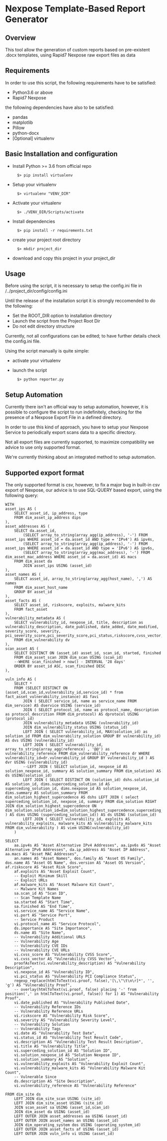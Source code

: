 # Nexpose Template-Based Report Generator

## Overview

This tool allow the generation of custom reports based on pre-existent .docx templates, using Rapid7 Nexpose raw export files as data 

## Requirements

In order to use this script, the following requirements have to be satisfied:

+ Python3.6 or above 
+ Rapid7 Nexpose

the following dependencies have also to be satisfied:
	
- pandas	
- matplotlib
- Pillow
- python-docx
- [Optional] virtualenv

## Basic Installation and configuration

+ Install Python >= 3.6 from official repo

		$> pip install virtualenv

+ Setup your virtualenv 

		$> virtualenv "VENV_DIR"

+ Activate your virtualenv

		$> ./VENV_DIR/Scripts/activate

+ Install dependencies

		$> pip install -r requirements.txt

+ create your project root directory

		$> mkdir project_dir

+ download and copy this project in your project_dir


## Usage

Before using the script, it is necessary to setup the config.ini file in /../project_dir/config/config.ini

Until the release of the installation script it is strongly reccomended to do the following:

* Set the ROOT_DIR option to installation directory
* Launch the script from the Project Root Dir
* Do not edit directory structure

Currently, not all configurations can be edited; to have further details check the config.ini file.

Using the script manually is quite simple:

+ activate your virtualenv
+ launch the script

		$> python reporter.py

## Setup Automation

Currently there isn't an official way to setup automation, however, it is possible to configure the script to run indefinitely, checking for the presence of a Nexpose Export File in a defined directory.

In order to use this kind of approach, you have to setup your Nexpose Service to periodically export scans data to a specific directory.

Not all export files are currently supported, to maximize compatibility we advice to use only supported format.

We're currently thinking about an integrated method to setup automation.

## Supported export format

The only supported format is csv, however, to fix a major bug in built-in csv export of Nexpose, our advice is to use SQL-QUERY based export, using the following query:

	WITH
	asset_ips AS (
		SELECT asset_id, ip_address, type
		FROM dim_asset_ip_address dips
	),
	asset_addresses AS (
		SELECT da.asset_id,
			(SELECT array_to_string(array_agg(ip_address), '-') FROM asset_ips WHERE asset_id = da.asset_id AND type = 'IPv4') AS ipv4s,
			(SELECT array_to_string(array_agg(ip_address), '-') FROM asset_ips WHERE asset_id = da.asset_id AND type = 'IPv6') AS ipv6s,
			(SELECT array_to_string(array_agg(mac_address), '-') FROM dim_asset_mac_address WHERE asset_id = da.asset_id) AS macs
		FROM dim_asset da
			JOIN asset_ips USING (asset_id)
	),
	asset_names AS (
		SELECT asset_id, array_to_string(array_agg(host_name), ',') AS names
		FROM dim_asset_host_name
		GROUP BY asset_id
	),
	asset_facts AS (
		SELECT asset_id, riskscore, exploits, malware_kits
		FROM fact_asset
	),
	vulnerability_metadata AS (
		SELECT vulnerability_id, nexpose_id, title, description as vulnerability_description, date_published, date_added, date_modified, severity_score, severity, pci_severity_score,pci_severity_score,pci_status,riskscore,cvss_vector,cvss_access_vector_id,cvss_access_complexity_id,cvss_authentication_id,cvss_confidentiality_impact_id,cvss_integrity_impact_id,cvss_availability_impact_id,cvss_score,pci_adjusted_cvss_score,cvss_exploit_score,cvss_impact_score,pci_special_notes,denial_of_service,exploits,malware_kits
		FROM dim_vulnerability dv
	),
	scan_asset AS (
		SELECT DISTINCT ON (asset_id) asset_id, scan_id, started, finished
		FROM dim_asset_scan JOIN dim_scan USING (scan_id) 
		--WHERE scan_finished > now() - INTERVAL '28 days'
		ORDER BY asset_id ASC, scan_finished DESC
	),
	
	vuln_info AS (
		SELECT *  
		FROM (SELECT DISTINCT ON (asset_id,scan_id,vulnerability_id,service_id) * from fact_asset_vulnerability_instance) AS favi
			JOIN ( SELECT service_id, name as service_name FROM dim_service) AS dservice USING (service_id)
			JOIN ( SELECT protocol_id, name as protocol_name, description as protocol_descrition FROM dim_protocol) AS dprotocol USING (protocol_id)
			JOIN vulnerability_metadata USING (vulnerability_id)
			JOIN dim_vulnerability_status USING (status_id)
			LEFT JOIN ( SELECT vulnerability_id, MAX(solution_id) as solution_id FROM dim_vulnerability_solution GROUP BY vulnerability_id) AS dvs USING (vulnerability_id) 
			LEFT JOIN ( SELECT vulnerability_id, array_to_string(array_agg(reference) , '@@') as vulnerability_reference FROM dim_vulnerability_reference dr WHERE vulnerability_id=dr.vulnerability_id GROUP BY vulnerability_id ) AS dvr USING (vulnerability_id)
			--LEFT JOIN ( SELECT solution_id, nexpose_id AS solution_nexpose_id, summary AS solution_summary FROM dim_solution) AS ds USING(solution_id)
			LEFT JOIN ( SELECT DISTINCT ON (solution_id) dshs.solution_id AS solution_id, dims.superceding_solution_id AS superceding_solution_id, dims.nexpose_id AS solution_nexpose_id, dims.summary AS solution_summary FROM dim_solution_highest_supercedence AS dshs LEFT JOIN ( select superceding_solution_id, nexpose_id, summary FROM dim_solution RIGHT JOIN dim_solution_highest_supercedence ON dim_solution.solution_id=dim_solution_highest_supercedence.superceding_solution_id ) AS dims USING (superceding_solution_id)) AS ds USING (solution_id)
			LEFT JOIN ( SELECT vulnerability_id, exploits AS vulnerability_exploits, malware_kits AS vulnerability_malware_kits FROM dim_vulnerability ) AS viem USING(vulnerability_id)
		)
		
	SELECT 
		aa.ipv4s AS "Asset Alternative IPv4 Addresses", aa.ipv6s AS "Asset Alternative IPv6 Addresses", da.ip_address AS "Asset IP Address", aa.macs AS "Asset MAC Addresses",
		an.names AS "Asset Names", dos.family AS "Asset OS Family", dos.name AS "Asset OS Name", dos.version AS "Asset OS Version", af.riskscore AS "Asset Risk Score", 
		af.exploits AS "Asset Exploit Count", 
		-- Exploit Minimum Skill
		-- Exploit URLs
		af.malware_kits AS "Asset Malware Kit Count",
		-- Malware Kit Names
		sa.scan_id AS "Scan ID",
		-- Scan Template Name
		sa.started AS "Start Time",
		sa.finished AS "End Time",
		vi.service_name AS "Service Name",
		vi.port AS "Service Port",
		-- Service Product
		vi.protocol_name AS "Service Protocol",
		ds.importance AS "Site Importance",
		ds.name AS "Site Name",
		-- Vulnerability Additional URLS
		-- Vulnerability Age
		-- Vulnerability CVE IDs
		-- Vulnerability CVE URLs
		vi.cvss_score AS "Vulnerability CVSS Score",
		vi.cvss_vector AS "Vulnerability CVSS Vector",
		proofAsText(vi.vulnerability_description) AS "Vulnerability Description",
		vi.nexpose_id AS "Vulnerability ID",
		vi.pci_status AS "Vulnerability PCI Compliance Status",
		regexp_replace(htmlToText(vi.proof, false),'[\,\"\t\n\r]*', '', 'g') AS "Vulnerability Proof",
		-- overlay(htmlToText(vi.proof, false) placing '-' from position(',' in htmlToText(vi.proof, false)) for 1) AS "Vulnerability Proof",
		vi.date_published AS "Vulnerability Published Date",
		-- Vulnerability Reference IDs
		-- Vulnerability Reference URLs
		vi.riskscore AS "Vulnerability Risk Score",
		vi.severity AS "Vulnerability Severity Level",
		-- Vulnerability Solution
		-- Vulnerability Tags
		vi.date AS "Vulnerability Test Date",
		vi.status_id AS "Vulnerability Test Result Code",
		vi.description AS "Vulnerability Test Result Description",
		vi.title AS "Vulnerability Title",
		vi.superceding_solution_id AS "Solution ID",
		vi.solution_nexpose_id AS "Solution Nexpose ID",
		vi.solution_summary AS "Solution",
		vi.vulnerability_exploits AS "Vulnerability Exploit Count",
		vi.vulnerability_malware_kits AS "Vulnerability Malware Kit Count",
		-- Vulnerable Since 
		ds.description AS "Site Description",
		vi.vulnerability_reference AS "Vulnerability Reference"
	
	FROM dim_site ds  
		LEFT JOIN dim_site_scan USING (site_id)
		LEFT JOIN dim_site_asset USING (site_id)
		JOIN scan_asset sa USING (asset_id,scan_id)
		JOIN dim_asset da USING (asset_id)
		LEFT OUTER JOIN asset_addresses aa USING (asset_id)
		LEFT OUTER JOIN asset_names an USING (asset_id)
		JOIN dim_operating_system dos USING (operating_system_id)
		LEFT OUTER JOIN asset_facts af USING (asset_id)
		LEFT OUTER JOIN vuln_info vi USING (asset_id)


